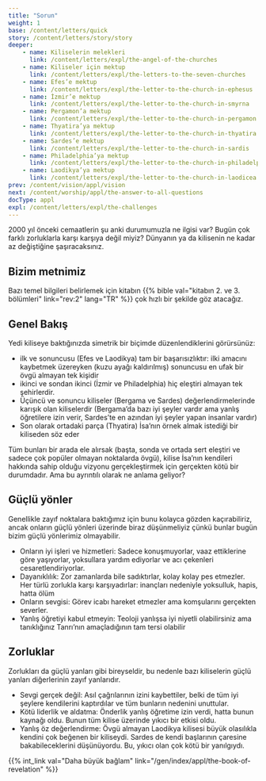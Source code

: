 ```yaml
---
title: "Sorun"
weight: 1
base: /content/letters/quick
story: /content/letters/story/story
deeper:
    - name: Kiliselerin melekleri
      link: /content/letters/expl/the-angel-of-the-churches
    - name: Kiliseler için mektup
      link: /content/letters/expl/the-letters-to-the-seven-churches
    - name: Efes’e mektup
      link: /content/letters/expl/the-letter-to-the-church-in-ephesus
    - name: İzmir’e mektup
      link: /content/letters/expl/the-letter-to-the-church-in-smyrna
    - name: Pergamon’a mektup
      link: /content/letters/expl/the-letter-to-the-church-in-pergamon
    - name: Thyatira’ya mektup
      link: /content/letters/expl/the-letter-to-the-church-in-thyatira
    - name: Sardes’e mektup
      link: /content/letters/expl/the-letter-to-the-church-in-sardis
    - name: Philadelphia’ya mektup
      link: /content/letters/expl/the-letter-to-the-church-in-philadelphia
    - name: Laodikya’ya mektup
      link: /content/letters/expl/the-letter-to-the-church-in-laodicea
prev: /content/vision/appl/vision
next: /content/worship/appl/the-answer-to-all-questions
docType: appl
expl: /content/letters/expl/the-challenges
---
```


2000 yıl önceki cemaatlerin şu anki durumumuzla ne ilgisi var? Bugün çok farklı zorluklarla karşı karşıya değil miyiz? Dünyanın ya da kilisenin ne kadar az değiştiğine şaşıracaksınız.

## Bizim metnimiz

<a name="7aff"></a>
Bazı temel bilgileri belirlemek için kitabın {{% bible val="kitabın 2. ve 3. bölümleri" link="rev:2" lang="TR" %}} çok hızlı bir şekilde göz atacağız.

## Genel Bakış

<a name="dfec"></a>
Yedi kiliseye baktığınızda simetrik bir biçimde düzenlendiklerini görürsünüz:

- ilk ve sonuncusu (Efes ve Laodikya) tam bir başarısızlıktır: ilki amacını kaybetmek üzereyken (kuzu ayağı kaldırılmış) sonuncusu en ufak bir övgü almayan tek kişidir
- ikinci ve sondan ikinci (İzmir ve Philadelphia) hiç eleştiri almayan tek şehirlerdir.
- Üçüncü ve sonuncu kiliseler (Bergama ve Sardes) değerlendirmelerinde karışık olan kiliselerdir (Bergama’da bazı iyi şeyler vardır ama yanlış öğretilere izin verir, Sardes’te en azından iyi şeyler yapan insanlar vardır)
- Son olarak ortadaki parça (Thyatira) İsa’nın örnek almak istediği bir kiliseden söz eder

Tüm bunları bir arada ele alırsak (başta, sonda ve ortada sert eleştiri ve sadece çok popüler olmayan noktalarda övgü), kilise İsa’nın kendileri hakkında sahip olduğu vizyonu gerçekleştirmek için gerçekten kötü bir durumdadır. Ama bu ayrıntılı olarak ne anlama geliyor?

## Güçlü yönler

<a name="9deb"></a>
Genellikle zayıf noktalara baktığımız için bunu kolayca gözden kaçırabiliriz, ancak onların güçlü yönleri üzerinde biraz düşünmeliyiz çünkü bunlar bugün bizim güçlü yönlerimiz olmayabilir.

- Onların iyi işleri ve hizmetleri: Sadece konuşmuyorlar, vaaz ettiklerine göre yaşıyorlar, yoksullara yardım ediyorlar ve acı çekenleri cesaretlendiriyorlar.
- Dayanıklılık: Zor zamanlarda bile sadıktırlar, kolay kolay pes etmezler. Her türlü zorlukla karşı karşıyadırlar: inançları nedeniyle yoksulluk, hapis, hatta ölüm
- Onların sevgisi: Görev icabı hareket etmezler ama komşularını gerçekten severler.
- Yanlış öğretiyi kabul etmeyin: Teoloji yanlışsa iyi niyetli olabilirsiniz ama tanıklığınız Tanrı’nın amaçladığının tam tersi olabilir

## Zorluklar

<a name="a25d"></a>
Zorlukları da güçlü yanları gibi bireyseldir, bu nedenle bazı kiliselerin güçlü yanları diğerlerinin zayıf yanlarıdır.

- Sevgi gerçek değil: Asıl çağrılarının izini kaybettiler, belki de tüm iyi şeylere kendilerini kaptırdılar ve tüm bunların nedenini unuttular.
- Kötü liderlik ve aldatma: Önderlik yanlış öğretime izin verdi, hatta bunun kaynağı oldu. Bunun tüm kilise üzerinde yıkıcı bir etkisi oldu.
- Yanlış öz değerlendirme: Övgü almayan Laodikya kilisesi büyük olasılıkla kendini çok beğenen bir kiliseydi. Sardes de kendi başlarının çaresine bakabileceklerini düşünüyordu. Bu, yıkıcı olan çok kötü bir yanılgıydı.

{{% int_link val="Daha büyük bağlam" link="/gen/index/appl/the-book-of-revelation" %}}
